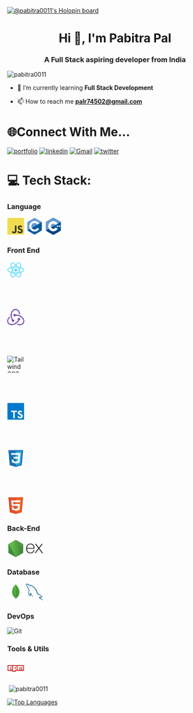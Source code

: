 
[![@pabitra0011's Holopin board](https://holopin.me/pabitra0011)](https://holopin.io/@pabitra0011)

<h1 align="center">Hi 👋, I'm Pabitra Pal</h1>
<h3 align="center">A Full Stack aspiring developer from India</h3>


<p align="left"> <img src="https://komarev.com/ghpvc/?username=pabitra0011&label=Profile%20views&color=0e75b6&style=flat" alt="pabitra0011" /> </p>

- 🌱 I’m currently learning **Full Stack Development**


- 📫 How to reach me **palr74502@gmail.com**


# 🌐Connect With Me...
[![portfolio](https://img.shields.io/badge/my_portfolio-000?style=for-the-badge&logo=ko-fi&logoColor=white)](https://github.com/pabitra0011)
[![linkedin](https://img.shields.io/badge/linkedin-0A66C2?style=for-the-badge&logo=linkedin&logoColor=white)](https://www.linkedin.com/in/pabitra-pal-505035179/)
[![Gmail](https://img.shields.io/badge/Gmail-D14836?style=for-the-badge&logo=gmail&logoColor=white)](https://palr74502@gmail.com)
[![twitter](https://img.shields.io/badge/twitter-1DA1F2?style=for-the-badge&logo=twitter&logoColor=white)](https://twitter.com/Pabitra28948425)


# 💻 Tech Stack:

<h3> Language</h3>

<p>
     <img src="https://raw.githubusercontent.com/devicons/devicon/master/icons/javascript/javascript-original.svg" alt="JavaScript" width="40" height="40" /> 
   <img src="https://raw.githubusercontent.com/devicons/devicon/master/icons/c/c-original.svg" alt="C" width="40" height="40" /> 
    <img src="https://raw.githubusercontent.com/devicons/devicon/master/icons/cplusplus/cplusplus-original.svg" alt="C++" width="40" height="40" /> 
</p>

<h3>Front End</h3>

<p style="display: flex; flex-direction: column; gap: 70px; ">
   <img src="https://raw.githubusercontent.com/devicons/devicon/master/icons/react/react-original.svg" alt="React" width="40" height="40" /> 
 <img src="https://raw.githubusercontent.com/devicons/devicon/master/icons/redux/redux-original.svg" alt="Redux" width="40" height="40" /> 
 <img src="https://cdn.jsdelivr.net/gh/devicons/devicon/icons/tailwindcss/tailwindcss-original.svg" alt="Tailwind CSS" width="40" height="40" /> 
   <img src="https://raw.githubusercontent.com/devicons/devicon/master/icons/typescript/typescript-original.svg" alt="TypeScript" width="40" height="40" /> 
  <img src="https://raw.githubusercontent.com/devicons/devicon/master/icons/css3/css3-original.svg" alt="CSS" width="40" height="40" /> 
  <img src="https://raw.githubusercontent.com/devicons/devicon/master/icons/html5/html5-original.svg" alt="HTML5" width="40" height="40" />
</p>


<h3>Back-End</h3>

<p>
   <img src="https://raw.githubusercontent.com/devicons/devicon/master/icons/nodejs/nodejs-original.svg" alt="Node.js" width="40" height="40" />
 <img src="https://raw.githubusercontent.com/devicons/devicon/master/icons/express/express-original.svg" alt="Express.js" width="40" height="40" style="background-color: white;" /> 

</p>

<h3>Database</h3>

 <p>
   <img src="https://raw.githubusercontent.com/devicons/devicon/master/icons/mongodb/mongodb-original.svg" alt="MongoDB" width="40" height="40" /> 
<img src="https://raw.githubusercontent.com/devicons/devicon/master/icons/mysql/mysql-original.svg" alt="MySQL" width="40" height="40" /> 

 </p>

<h3>DevOps</h3>

<p>
   <img src="https://www.vectorlogo.zone/logos/git-scm/git-scm-icon.svg" alt="Git" width="40" height="40" /> 
</p>
 

<h3>Tools & Utils</h3>

<p>
   <img src="https://raw.githubusercontent.com/devicons/devicon/master/icons/npm/npm-original-wordmark.svg" alt="npm" width="40" height="40" />
</p>




<p>&nbsp;<img align="center" src="https://github-readme-stats.vercel.app/api?username=pabitra0011&show_icons=true&locale=en" alt="pabitra0011" /></p>


<a href="https://github.com/pabitra0011" align="left"><img src="https://github-readme-stats.vercel.app/api/top-langs/?username=pabitra0011&langs_count=10&title_color=a855f7&text_color=ffffff&icon_color=a855f7&bg_color=1c1917&hide_border=true&locale=en&custom_title=Top%20%Languages" alt="Top Languages" /></a>
